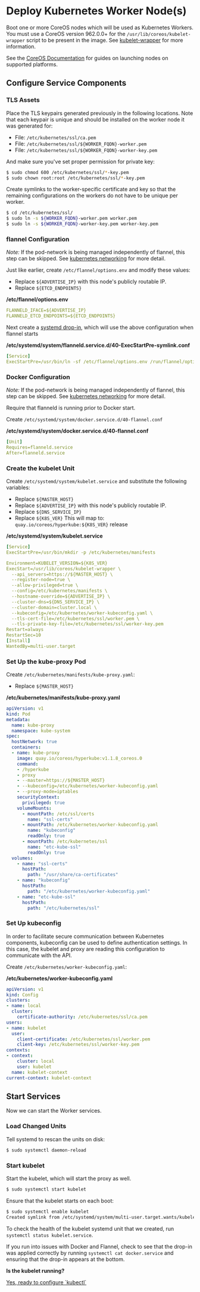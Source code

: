 # Deploy Kubernetes Worker Node(s)

Boot one or more CoreOS nodes which will be used as Kubernetes Workers. You must use a CoreOS version 962.0.0+ for the `/usr/lib/coreos/kubelet-wrapper` script to be present in the image. See [kubelet-wrapper](kubelet-wrapper.md) for more information.

See the [CoreOS Documentation](https://coreos.com/os/docs/latest/) for guides on launching nodes on supported platforms.

## Configure Service Components

### TLS Assets

Place the TLS keypairs generated previously in the following locations. Note that each keypair is unique and should be installed on the worker node it was generated for:

* File: `/etc/kubernetes/ssl/ca.pem`
* File: `/etc/kubernetes/ssl/${WORKER_FQDN}-worker.pem`
* File: `/etc/kubernetes/ssl/${WORKER_FQDN}-worker-key.pem`

And make sure you've set proper permission for private key:

```sh
$ sudo chmod 600 /etc/kubernetes/ssl/*-key.pem
$ sudo chown root:root /etc/kubernetes/ssl/*-key.pem
```

Create symlinks to the worker-specific certificate and key so that the remaining configurations on the workers do not have to be unique per worker.

```sh
$ cd /etc/kubernetes/ssl/
$ sudo ln -s ${WORKER_FQDN}-worker.pem worker.pem
$ sudo ln -s ${WORKER_FQDN}-worker-key.pem worker-key.pem
```


### flannel Configuration

*Note:* If the pod-network is being managed independently of flannel, this step can be skipped. See [kubernetes networking](kubernetes-networking.md) for more detail.

Just like earlier, create `/etc/flannel/options.env` and modify these values:

* Replace `${ADVERTISE_IP}` with this node's publicly routable IP.
* Replace `${ETCD_ENDPOINTS}`

**/etc/flannel/options.env**

```yaml
FLANNELD_IFACE=${ADVERTISE_IP}
FLANNELD_ETCD_ENDPOINTS=${ETCD_ENDPOINTS}
```

Next create a [systemd drop-in][dropins], which will use the above configuration when flannel starts

**/etc/systemd/system/flanneld.service.d/40-ExecStartPre-symlink.conf**

```yaml
[Service]
ExecStartPre=/usr/bin/ln -sf /etc/flannel/options.env /run/flannel/options.env
```

[dropins]: https://coreos.com/os/docs/latest/using-systemd-drop-in-units.html

### Docker Configuration

*Note:* If the pod-network is being managed independently of flannel, this step can be skipped. See [kubernetes networking](kubernetes-networking.md) for more detail.

Require that flanneld is running prior to Docker start.

Create `/etc/systemd/system/docker.service.d/40-flannel.conf`

**/etc/systemd/system/docker.service.d/40-flannel.conf**

```yaml
[Unit]
Requires=flanneld.service
After=flanneld.service
```

### Create the kubelet Unit

Create `/etc/systemd/system/kubelet.service` and substitute the following variables:

* Replace `${MASTER_HOST}`
* Replace `${ADVERTISE_IP}` with this node's publicly routable IP.
* Replace `${DNS_SERVICE_IP}`
* Replace `${K8S_VER}` This will map to: `quay.io/coreos/hyperkube:${K8S_VER}` release

**/etc/systemd/system/kubelet.service**

```yaml
[Service]
ExecStartPre=/usr/bin/mkdir -p /etc/kubernetes/manifests

Environment=KUBELET_VERSION=${K8S_VER}
ExecStart=/usr/lib/coreos/kubelet-wrapper \
  --api_servers=https://${MASTER_HOST} \
  --register-node=true \
  --allow-privileged=true \
  --config=/etc/kubernetes/manifests \
  --hostname-override=${ADVERTISE_IP} \
  --cluster-dns=${DNS_SERVICE_IP} \
  --cluster-domain=cluster.local \
  --kubeconfig=/etc/kubernetes/worker-kubeconfig.yaml \
  --tls-cert-file=/etc/kubernetes/ssl/worker.pem \
  --tls-private-key-file=/etc/kubernetes/ssl/worker-key.pem
Restart=always
RestartSec=10
[Install]
WantedBy=multi-user.target
```

### Set Up the kube-proxy Pod

Create `/etc/kubernetes/manifests/kube-proxy.yaml`:

* Replace `${MASTER_HOST}`

**/etc/kubernetes/manifests/kube-proxy.yaml**

```yaml
apiVersion: v1
kind: Pod
metadata:
  name: kube-proxy
  namespace: kube-system
spec:
  hostNetwork: true
  containers:
  - name: kube-proxy
    image: quay.io/coreos/hyperkube:v1.1.8_coreos.0
    command:
    - /hyperkube
    - proxy
    - --master=https://${MASTER_HOST}
    - --kubeconfig=/etc/kubernetes/worker-kubeconfig.yaml
    - --proxy-mode=iptables
    securityContext:
      privileged: true
    volumeMounts:
      - mountPath: /etc/ssl/certs
        name: "ssl-certs"
      - mountPath: /etc/kubernetes/worker-kubeconfig.yaml
        name: "kubeconfig"
        readOnly: true
      - mountPath: /etc/kubernetes/ssl
        name: "etc-kube-ssl"
        readOnly: true
  volumes:
    - name: "ssl-certs"
      hostPath:
        path: "/usr/share/ca-certificates"
    - name: "kubeconfig"
      hostPath:
        path: "/etc/kubernetes/worker-kubeconfig.yaml"
    - name: "etc-kube-ssl"
      hostPath:
        path: "/etc/kubernetes/ssl"
```

### Set Up kubeconfig

In order to facilitate secure communication between Kubernetes components, kubeconfig can be used to define authentication settings. In this case, the kubelet and proxy are reading this configuration to communicate with the API.

Create `/etc/kubernetes/worker-kubeconfig.yaml`:

**/etc/kubernetes/worker-kubeconfig.yaml**

```yaml
apiVersion: v1
kind: Config
clusters:
- name: local
  cluster:
    certificate-authority: /etc/kubernetes/ssl/ca.pem
users:
- name: kubelet
  user:
    client-certificate: /etc/kubernetes/ssl/worker.pem
    client-key: /etc/kubernetes/ssl/worker-key.pem
contexts:
- context:
    cluster: local
    user: kubelet
  name: kubelet-context
current-context: kubelet-context
```

## Start Services

Now we can start the Worker services.

### Load Changed Units

Tell systemd to rescan the units on disk:

```sh
$ sudo systemctl daemon-reload
```

### Start kubelet

Start the kubelet, which will start the proxy as well.

```sh
$ sudo systemctl start kubelet
```

Ensure that the kubelet starts on each boot:

```sh
$ sudo systemctl enable kubelet
Created symlink from /etc/systemd/system/multi-user.target.wants/kubelet.service to /etc/systemd/system/kubelet.service.
```

To check the health of the kubelet systemd unit that we created, run `systemctl status kubelet.service`.

If you run into issues with Docker and Flannel, check to see that the drop-in was applied correctly by running `systemctl cat docker.service` and ensuring that the drop-in appears at the bottom.

<div class="co-m-docs-next-step">
  <p><strong>Is the kubelet running?</strong></p>
  <a href="configure-kubectl.md" class="btn btn-primary btn-icon-right"  data-category="Docs Next" data-event="Kubernetes: kubectl">Yes, ready to configure `kubectl`</a>
</div>
